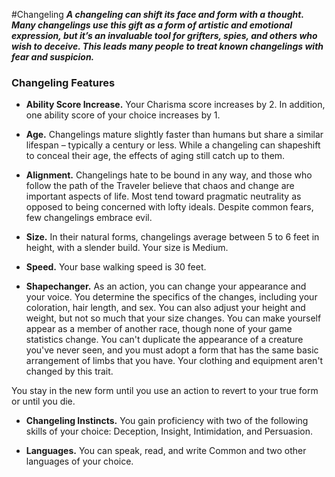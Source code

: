 #Changeling
***A changeling can shift its face and form with a thought. Many changelings use this gift as a form of artistic and emotional expression, but it’s an invaluable tool for grifters, spies, and others who wish to deceive. This leads many people to treat known changelings with fear and suspicion.***

### Changeling Features
- **Ability Score Increase.**  Your Charisma score increases by 2. In addition, one ability score of your choice increases by 1.

- **Age.** Changelings mature slightly faster than humans but share a similar lifespan – typically a century or less. While a changeling can shapeshift to conceal their age, the effects of aging still catch up to them.

- **Alignment.** Changelings hate to be bound in any way, and those who follow the path of the Traveler believe that chaos and change are important aspects of life. Most tend toward pragmatic neutrality as opposed to being concerned with lofty ideals. Despite common fears, few changelings embrace evil.

- **Size.** In their natural forms, changelings average between 5 to 6 feet in height, with a slender build. Your size is Medium.

- **Speed.** Your base walking speed is 30 feet.

- **Shapechanger.** As an action, you can change your appearance and your voice. You determine the specifics of the changes, including your coloration, hair length, and sex. You can also adjust your height and weight, but not so much that your size changes. You can make yourself appear as a member of another race, though none of your game statistics change. You can't duplicate the appearance of a creature you've never seen, and you must adopt a form that has the same basic arrangement of limbs that you have. Your clothing and equipment aren't changed by this trait.

You stay in the new form until you use an action to revert to your true form or until you die. 

- **Changeling Instincts.** You gain proficiency with two of the following skills of your choice: Deception, Insight, Intimidation, and Persuasion.

- **Languages.** You can speak, read, and write Common and two other languages of your choice.